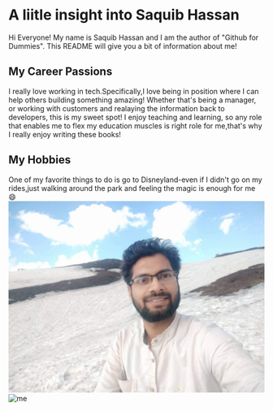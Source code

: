 # A liitle insight into Saquib Hassan
Hi Everyone! My name is Saquib Hassan and I am the author of "Github for Dummies". This README will give you a bit of information about me!

## My Career Passions
I really love working in tech.Specifically,I love being in position where I can help others building something amazing!
Whether that's being a manager, or working with customers and realaying the information back to developers, this is my 
sweet spot! I enjoy teaching and learning, so any role that enables me to flex my education muscles is right role for 
me,that's why I really enjoy writing these books!


## My Hobbies
One of my favorite things to do is go to Disneyland-even if I didn't go on my rides,just walking around the park and 
feeling the magic is enough for me :smile:
![headshot](me.jpg)![me](https://user-images.githubusercontent.com/106192257/205623095-c9eed4e1-2cdb-41c6-b244-bc600db55442.jpg)

